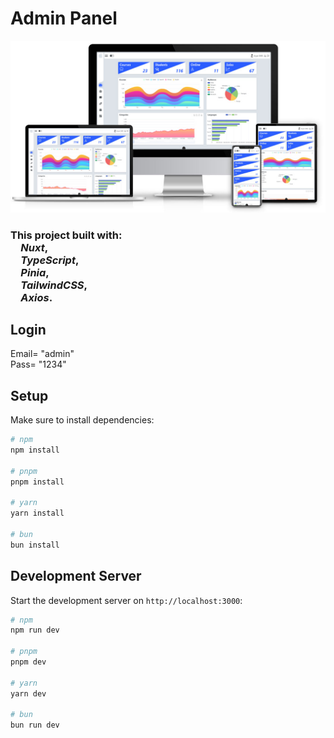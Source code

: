 
# Admin Panel
<img src="./public/review.jpg">

### This project built with: <br />&emsp;***Nuxt***, <br />&emsp;***TypeScript***, <br />&emsp;***Pinia***, <br />&emsp;***TailwindCSS***, <br />&emsp;***Axios***.

## Login
Email= "admin"<br>
Pass= "1234"

## Setup

Make sure to install dependencies:

```bash
# npm
npm install

# pnpm
pnpm install

# yarn
yarn install

# bun
bun install
```

## Development Server

Start the development server on `http://localhost:3000`:

```bash
# npm
npm run dev

# pnpm
pnpm dev

# yarn
yarn dev

# bun
bun run dev
```